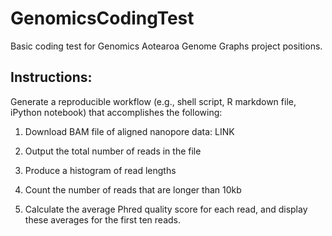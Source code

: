 # GenomicsCodingTest

Basic coding test for Genomics Aotearoa Genome Graphs project positions.

## Instructions:

Generate a reproducible workflow (e.g., shell script, R markdown file, iPython notebook) that accomplishes the following:

1. Download BAM file of aligned nanopore data: LINK

2. Output the total number of reads in the file

3. Produce a histogram of read lengths

4. Count the number of reads that are longer than 10kb

5. Calculate the average Phred quality score for each read, and display these averages for the first ten reads.
